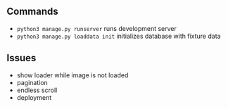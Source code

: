 ## Commands

- `python3 manage.py runserver` runs development server
- `python3 manage.py loaddata init` initializes database with fixture data

## Issues

- show loader while image is not loaded
- pagination
- endless scroll
- deployment